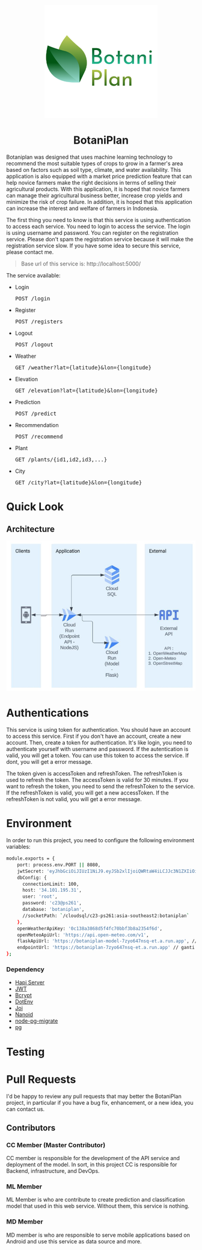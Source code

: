 <p align="center">
  <img src="images/BotaniPlan.png" alt="Konva logo" height="300" />
</p>

<h1 align="center">BotaniPlan</h1>

<div align="center">

</div>

Botaniplan was designed that uses machine learning technology to recommend the most suitable types of crops to grow in a farmer's area based on factors such as soil type, climate, and water availability. This application is also equipped with a market price prediction feature that can help novice farmers make the right decisions in terms of selling their agricultural products. With this application, it is hoped that novice farmers can manage their agricultural business better, increase crop yields and minimize the risk of crop failure. In addition, it is hoped that this application can increase the interest and welfare of farmers in Indonesia.


The first thing you need to know is that this service is using authentication to access each service. You need to login to access the service. The login is using username and password. You can register on the registration service. Please don't spam the registration service because it will make the registration service slow. If you have some idea to secure this service, please contact me.

> Base url of this service is: http://localhost:5000/

The service available:

- Login
  <pre>POST /login</pre>

- Register
  <pre>POST /registers</pre>

- Logout
  <pre>POST /logout</pre>

- Weather
  <pre>GET /weather?lat={latitude}&lon={longitude}</pre>

- Elevation
  <pre>GET /elevation?lat={latitude}&lon={longitude}</pre>
  
- Prediction
  <pre>POST /predict</pre>

- Recommendation
  <pre>POST /recommend</pre>
  
  
- Plant
  <pre>GET /plants/{id1,id2,id3,...}</pre> 

- City
  <pre>GET /city?lat={latitude}&lon={longitude}</pre>



# Quick Look

## Architecture

<p align="center">
  <img src="images/Architecture.jpg" alt="Konva logo" />
</p>

# Authentications

This service is using token for authentication. You should have an account to access this service. First if you don't have an account, create a new account. Then, create a token for authentication. It's like login, you need to authenticate yourself with username and password. If the autentication is valid, you will get a token. You can use this token to access the service. If dont, you will get a error message. 

The token given is accessToken and refreshToken. The refreshToken is used to refresh the token. The accessToken is valid for 30 minutes. If you want to refresh the token, you need to send the refreshToken to the service. If the refreshToken is valid, you will get a new accessToken. If the refreshToken is not valid, you will get a error message.


# Environment

In order to run this project, you need to configure the following environment variables:

```bash
module.exports = {
    port: process.env.PORT || 8080,
    jwtSecret: 'eyJhbGciOiJIUzI1NiJ9.eyJSb2xlIjoiQWRtaW4iLCJJc3N1ZXIiOiJJc3N1ZXIiLCJVc2VybmFtZSI6IkphdmFJblVzZSIsImV4cCI6MTY4NjE1MjAwMywiaWF0IjoxNjg2MTUyMDAzfQ.psGlhK3SxnsCbZQgvtfK1R00bV8ukGq0ayNbb5d5QWc', // https://www.javainuse.com/jwtgenerator HS256 c23@ps261
    dbConfig: {
      connectionLimit: 100,
      host: '34.101.195.31',
      user: 'root',
      password: 'c23@ps261',
      database: 'botaniplan',
      //socketPath: `/cloudsql/c23-ps261:asia-southeast2:botaniplan`
    },
    openWeatherApiKey: '0c138a3868d5f4fc70bbf3b8a2354f6d',
    openMeteoApiUrl: 'https://api.open-meteo.com/v1',
    flaskApiUrl: 'https://botaniplan-model-7zyo647nsq-et.a.run.app', // ganti dengan cloud run model url
    endpointUrl: 'https://botaniplan-7zyo647nsq-et.a.run.app' // ganti dengan endpoint cloud run
};

```

### Dependency

* [Hapi Server](https://www.npmjs.com/package/@hapi/hapi)
* [JWT](https://www.npmjs.com/package/@hapi/jwt)
* [Bcrypt](https://www.npmjs.com/package/bcrypt)
* [DotEnv](https://www.npmjs.com/package/dotenv)
* [Joi](https://www.npmjs.com/package/joi)
* [Nanoid](https://www.npmjs.com/package/nanoid)
* [node-pg-migrate](https://www.npmjs.com/package/node-pg-migrate)
* [pg](https://www.npmjs.com/package/pg)

# Testing

# Pull Requests

I'd be happy to review any pull requests that may better the BotaniPlan project, in particular if you have a bug fix, enhancement, or a new idea, you can contact us.

## Contributors

### CC Member (Master Contributor)
CC member is responsible for the development of the API service and deployment of the model. In sort, in this project CC is responsible for Backend, infrastructure, and DevOps.

### ML Member

<p>ML Member is who are contribute to create prediction and classification model that used in this web service. Without them, this service is nothing.</p>

### MD Member

<p>MD member is who are responsible to serve mobile applications based on Android and use this service as data source and more.</p>
